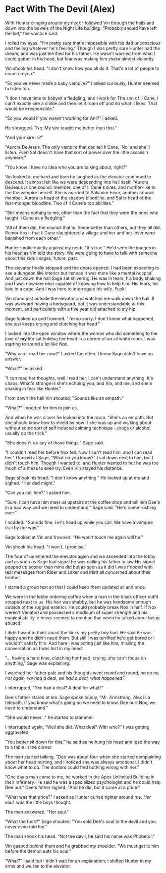 # Pact With The Devil (Alex)

With Hunter clinging around my neck I followed Vin through the halls and down into the bowels of the Night Life building. "Probably should have left the kid," the vampire said.

I rolled my eyes. "I'm pretty sure that's impossible with his dad unconscious and feeling whatever he's feeling." Though I was pretty sure Hunter had the dream, and was just terrified for his father. He wasn't worried from what I could gather in his head, but fear was making him shake almost violently.

Vin shook his head. "I don't know how you all do it. That's a lot of people to count on you."

"So you've never made a baby vampire?" I asked curiously, Hunter seemed to listen too.

"I don't have time to babysit a fledgling, and I work for The son of Il Cane, I can't exactly sire a childe and then let it roam off and do what it likes. That would be irresponsible."

"So you would if you weren't working for Ant?" I asked.

He shrugged. "No. My sire taught me better than that."

"And your sire is?"

"Aurora DeJesus. The only vampire that can tell Il Cane, 'No' and she'll listen. Even Sal doesn't have that sort of power over the little assassin anymore."

"You know I have no idea who you are talking about, right?"

Vin looked at me hard and then he laughed as the elevator continued to descend. It almost felt like we were descending into hell itself. "Aurora DeJesus is one council member, one of Il Cane's sires, and mother-like to the the vampire herself. She is married to Salvador Einor, another council member. Aurora is head of the shadow bloodline, and Sal is head of the fear-monger bloodline. Two of Il Cane's top abilities."

"Still means nothing to me, other than the fact that they were the ones who taught Il Cane as a fledgling."

"All of them did, the council that is. Some better than others, but they all did. Rumor has it that Il Cane slaughtered a village and her and her lover were banished from each other."

Hunter spoke quietly against my neck. "It's true." He'd seen the images in his head as Vin told the story. We were going to have to talk with someone about this kids images, future, past.  

The elevator finally stopped and the doors opened. I had been expecting to see a dungeon like interior but instead it was more like a mental hospital. And just down the hall Sage sat shivering. He was in tears, his body shaking and I was nowhere near capable of knowing how to help him. His fears, his love in a cage. And I was here to interrogate his wife. Fuck!

Vin stood just outside the elevator and watched me walk down the hall. It was awkward having a bodyguard, but it was understandable at this moment, and particularly with a five year old attached to my hip.

Sage looked up and frowned. "I'm so sorry. I don't know what happened, she just keeps crying and clutching her head."

I looked into the open window where the woman who did something to the love of **my** life sat holding her head in a corner of an all white room. I was starting to sound a lot like Nox.

"Why can I read her now?" I asked the ether. I knew Sage didn't have an answer.

"What?" he asked.

"I can read her thoughts, well I read her, I can't understand anything. It's chaos. What's strange is she's echoing you, and Vin, and me, and she's shaking in fear like Hunter."

From down the hall Vin shouted, "Sounds like an empath."

"What?" I nodded for him to join us.

And when he was closer he looked into the room. "She's an empath. But she should know how to shield by now if she was up and walking about without some sort of self induced calming technique - drugs or alcohol usually do the trick."

"She doesn't do any of those things," Sage said.

"I couldn't read her before Nox fell. Now I can't read him, and I can read her." I looked at Sage, "What do you know?" I sat down next to him, but I didn't touch him. Though I wanted to, and Hunter wanted to but he was too much of a mess to even try. Even Vin stayed his distance.

Sage shook his head. "I don't know anything." He looked up at me and sighed. "Her dad might."

"Can you call him?" I asked him.

"Sure, I can have him meet us upstairs at the coffee shop and tell him Dee's in a bad way and we need to understand," Sage said. "He'd come rushing over."

I nodded. "Sounds fine. Let's head up while you call. We have a vampire trail by the way."

Sage looked at Vin and frowned. "He won't touch me again will he."

Vin shook his head. "I won't, I promise."

The four of us entered the elevator again and we ascended into the lobby and as soon as Sage had signal he was calling his father in law  His signal popped up sooner than mine did but as soon as it did I was flooded with text messages from Rider and Laker and Matt all concerned about their brother.

I started a group text so that I could keep them updated all and once.

We were in the lobby ordering coffee when a man in the black officer outfit stopped next to us. His hair was shabby, but he was handsome enough outside of the rugged exterior. He could probably break Nox in half. If Nox weren't Venatori and possessed a modicum of super strength and his magical ability.  e never seemed to mention that when he talked about being abused.  

I didn't want to think about the kinks my pretty boy had. He said he was happy and he didn't need them. But still I was terrified he'd get bored or I wouldn't satisfy him. And here I was acting just like him, missing the conversation as I was lost in my head.

"... having a hard time, clutching her head, crying, she can't focus on anything," Sage was explaining.

I watched her father pale and his thoughts went round and round, _no no no, not again, we had a deal, we had a deal, what happened?_

I interrupted, "You had a deal? A deal for what?"

Dee's father stared at me. Sage spoke loudly, "Mr. Armstrong, Alex is a telepath, if you know what's going on we need to know. Dee hurt Nox, we need to understand."

"She would never..." he started to stammer.

I interrupted again, "Well she did. What deal? With who?" I was getting aggravated.

"You better sit down for this," he said as he hung his head and lead the way to a table in the corner.

The man started talking. "Dee was about four when she started complaining about her head hurting, and I noticed she was always emotional. I didn't know what to do. The doctors could find nothing wrong with her."

"One day a man came to me, he worked in the Apex Unlimited Building in their Infirmary. He said he was a specialized psychologist and he could help Dee out." Dee's father sighed, "And he did, but it came at a price."

"What was that price?" I asked as Hunter curled tighter around me.  _Her soul._ was the little boys thought.

The man answered, "Her soul."

"What the fuck?" Sage shouted, "You sold Dee's soul to the devil and you never even told her."

The man shook his head. "Not the devil, he said his name was Phobetor."

Vin gasped behind them and he grabbed my shoulder. "We must get to him before the demon eats his soul."

"What?" I said but I didn't wait for an explanation; I shifted Hunter in my arms and we ran to the elevator.
